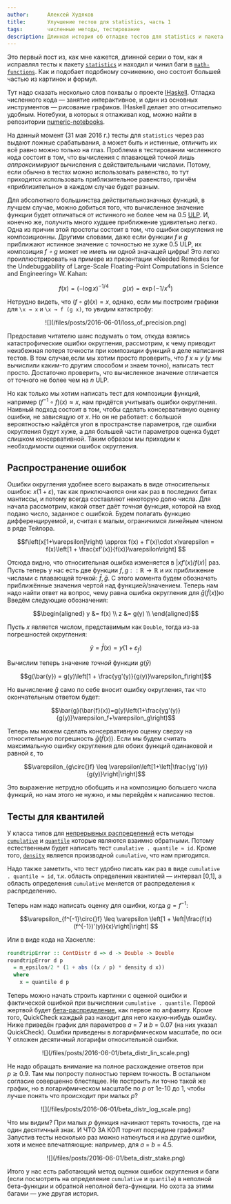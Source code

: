 ```yaml
---
author:      Алексей Худяков
title:       Улучшение тестов для statistics, часть 1
tags:        численные методы, тестирование
description: Длинная история об отладке тестов для statistics и пакета math-functions
---
```


Это первый пост из, как мне кажется, длинной серии о том, как я исправлял тесты к
пакету [`statistics`](http://hackage.haskell.org/package/statistics) и находил и
чинил баги в
[`math-functions`](http://hackage.haskell.org/package/math-functions). Как и
подобает подобному сочинению, оно состоит большей частью из картинок и
формул.

Тут надо сказать несколько слов похвалы о проекте
[IHaskell](http://hackage.haskell.org/package/ihaskell). Отладка численного кода
— занятие интерактивное, и один из основных инструментов — рисование
графиков. IHaskell делает это относительно удобным. Нотебуки, в которых я
отлаживал код, можно найти в репозитории
[numeric-notebooks](https://github.com/Shimuuar/numeric-notebooks).

На данный момент (31 мая 2016 г.) тесты для `statistics` через раз выдают ложные
срабатывания, а может быть и истинные, отличить их всё равно можно только на
глаз. Проблема в тестировании численного кода состоит в том, что вычисления с
плавающей точкой лишь _аппроксимируют_ вычисления с действительными
числами. Потому, если обычно в тестах можно использовать равенство, то тут
приходится использовать приблизительное равенство, причём «приблизительно» в
каждом случае будет разным. 

Для абсолютного большинства действительнозначных функций, в лучшем случае, можно
добиться того, что вычисленное значение функции будет отличаться от истинного не
более чем на
<nobr>0.5 [ULP](https://en.wikipedia.org/wiki/Unit_in_the_last_place)</nobr>. И,
конечно же, получить много худшее приближение удивительно легко.
Одна из причин этой простоты состоит в том, что ошибки округления не
композиционны. Другими словами, даже если функции *f* и *g* приближают истинное
значение с точностью не хуже <nobr>0.5 ULP</nobr>, их композиция *f ∘ g* может не иметь ни
одной значащей цифры! Это легко проиллюстрировать на примере из презентации
«Needed Remedies for the Undebuggability of Large-Scale Floating-Point
Computations in Science and Engineering» W. Kahan:

$$f(x) = (-\log x)^{-1/4} \qquad g(x) = \exp( -1/x^4 ) $$

Нетрудно видеть, что $(f \circ g)(x) = x$, однако, если мы построим графики для
`\x → x` и `\x → f (g x)`, то увидим катастрофу:

<center>
![](/files/posts/2016-06-01/loss_of_precision.png)
</center>

Предоставив читателю шанс подумать о том, откуда взялись катастрофические ошибки
округления, рассмотрим, к чему приводит неизбежная потеря точности при композиции
функций в деле написания тестов. В том случае,если мы хотим просто проверить,
что *f x ≈ y* (*y* мы вычислили каким-то другим способом и знаем точно),
написать тест просто. Достаточно проверить, что вычисленное значение отличается
от точного не более чем на <nobr>*n* ULP</nobr>.

Но как только мы хотим написать тест для композиции функций, например
$(f^{-1}\circ{}f)(x)\approx{}x$, нам придётся учитывать ошибки округления.
Наивный подход состоит в том, чтобы сделать консервативную оценку ошибки, не
зависящую от *x*. Но он не работает: с большой вероятностью найдётся угол в
пространстве параметров, где ошибки округления будут хуже, а для большей части
параметров оценка будет слишком консервативной. Таким образом мы приходим к
необходимости оценки ошибок округления.


## Распространение ошибок

Ошибки округления удобнее всего выражать в виде относительных ошибок:
$x(1+\varepsilon)$, так как приключаются они как раз в последних битах мантиссы,
и потому всегда составляют некоторую долю числа. Для начала рассмотрим, какой
ответ даёт _точная_ функция, которой на вход подано число, заданное с
ошибкой. Будем полагать функцию дифференцируемой, и, считая ε малым, ограничимся
линейным членом в ряде Тейлора.

$$f\left(x[1+\varepsilon]\right)
 \approx f(x) + f'(x)\cdot x\varepsilon
 = f(x)\left[1 + \frac{xf'(x)}{f(x)}\varepsilon\right]
$$

Отсюда видно, что относительная ошибка изменяется в $|xf'(x) / f(x)|$ раз. Пусть
теперь у нас есть две функции $f,g :: \mathbb{R}\rightarrow\mathbb{R}$ и их
приближение числами с плавающей точкой: $\bar{f},\bar{g}$. С этого момента будем
обозначать приближённые значения чертой над функцией/значением. Теперь нам надо
найти ответ на вопрос, чему равна ошибка округления для $\bar{g}(\bar{f}(x))$ю
Введём следующие обозначения:

$$\begin{aligned}
y &= f(x) \\
z &= g(y) \\
\end{aligned}$$

Пусть $x$ является числом, представимым как `Double`, тогда из-за погрешностей
округления:

$$\bar{y} = \bar{f}(x) = y(1 + \varepsilon_f)$$

Вычислим теперь значение _точной_ функции $g(\bar{y})$

$$g(\bar{y}) = g(y)\left[1 + \frac{yg'(y)}{g(y)}\varepsilon_f\right]$$

Но вычисление $\bar{g}$ само по себе вносит ошибку округления, так что
окончательным ответом будет:

$$\bar{g}(\bar{f}(x))=g(y)\left(1+\frac{yg'(y)}{g(y)}\varepsilon_f+\varepsilon_g\right)$$

Теперь мы можем сделать консервативную оценку сверху на относительную
погрешность $\bar{g}(\bar{f}(x))$. Если мы будем считать максимальную ошибку
округления для обоих функций одинаковой и равной ε, то

$$\varepsilon_{g\circ{}f} \leq \varepsilon\left[1+\left|\frac{yg'(y)}{g(y)}\right|\right]$$

Это выражение нетрудно обобщить и на композицию большего числа функций, но нам
этого не нужно, и мы перейдём к написанию тестов.



## Тесты для квантилей

У класса типов для
[непрерывных распределений](http://hackage.haskell.org/package/statistics-0.13.2.2/docs/Statistics-Distribution.html#t:ContDistr)
есть методы
[`cumulative`](https://en.wikipedia.org/wiki/Cumulative_distribution_function) и
[`quantile`](https://en.wikipedia.org/wiki/Quantile) которые являются взаимно
обратными. Потому естественным будет написать тест `cumulative . quantile ≈ id`.
Кроме того,
[`density`](https://en.wikipedia.org/wiki/Probability_density_function)
является производной `cumulative`, что нам пригодится.

Надо также заметить, что тест удобно писать как раз в виде `cumulative
. quantile ≈ id`, т.к. область определения квантилей — интервал [0,1], а область
определения `cumulative` меняется от распределения к распределению.

Теперь нам надо написать оценку для ошибки, когда $g = f^{-1}$:

$$\varepsilon_{f^{-1}\circ{}f}
\leq \varepsilon \left[1 + \left|\frac{f(x)(f^{-1})'(y)}{x}\right|\right]
$$

Или в виде кода на Хаскелле:

```haskell
roundtripError :: ContDistr d => d -> Double -> Double
roundtripError d p
  = m_epsilon/2 * (1 + abs ((x / p) * density d x))
  where
    x = quantile d p
```

Теперь можно начать строить картинки с оценкой ошибки и фактической ошибкой при
вычислении `cumulative . quantile`. Первой жертвой будет
[бета-распределение](https://en.wikipedia.org/wiki/Beta_distribution), как
первое по алфавиту. Кроме того, QuickCheck каждый раз находит для него
какую-нибудь ошибку. Ниже приведён график для параметров <nobr>*a* = 7</nobr> и
<nobr>*b* = 0.07</nobr> (на них указал QuickCheck). Ошибки приведены в
логарифмическом масштабе, по оси Y отложен десятичный логарифм относительной
ошибки.

<center>
![](/files/posts/2016-06-01/beta_distr_lin_scale.png)
</center>

Не надо обращать внимание на полное расхождение ответов при <nobr>*p* ≳ 0.9</nobr>. Там
мы попросту полностью теряем точность. В остальном согласие совершенно
блестящее. Не построить ли точно такой же график, но в логарифмическом масштабе
по *p* от 1e-10 до 1, чтобы лучше понять что происходит при малых *p*?

<center>
![](/files/posts/2016-06-01/beta_distr_log_scale.png)
</center>

Что мы видим? При малых *p* функция начинают терять точность, где на один
десятичный знак. И ЧТО ЗА КОЛ торчит посредине графика? Запустив тесты несколько
раз можно наткнуться и на другие ошибки, хотя и менее впечатляющие: например,
для <nobr>*a* = *b* = 4.5</nobr>.

<center>
![](/files/posts/2016-06-01/beta_distr_stake.png)
</center>

Итого у нас есть работающий метод оценки ошибок округления и баги (если
посмотреть на определение `cumulative` и `quantile`) в неполной бета-функции и
обратной неполной бета-функции. Но охота за этими багами — уже другая история.
